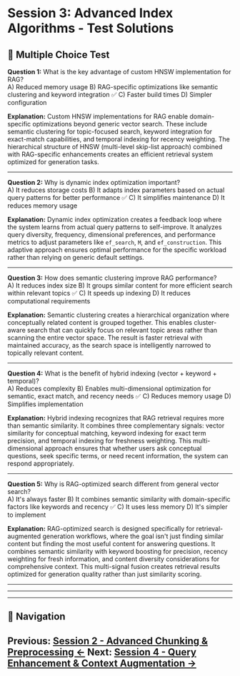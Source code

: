 # Session 3: Advanced Index Algorithms - Test Solutions

## 📝 Multiple Choice Test

**Question 1:** What is the key advantage of custom HNSW implementation for RAG?  
A) Reduced memory usage
B) RAG-specific optimizations like semantic clustering and keyword integration ✅
C) Faster build times
D) Simpler configuration

**Explanation:** Custom HNSW implementations for RAG enable domain-specific optimizations beyond generic vector search. These include semantic clustering for topic-focused search, keyword integration for exact-match capabilities, and temporal indexing for recency weighting. The hierarchical structure of HNSW (multi-level skip-list approach) combined with RAG-specific enhancements creates an efficient retrieval system optimized for generation tasks.

---

**Question 2:** Why is dynamic index optimization important?  
A) It reduces storage costs
B) It adapts index parameters based on actual query patterns for better performance ✅
C) It simplifies maintenance
D) It reduces memory usage

**Explanation:** Dynamic index optimization creates a feedback loop where the system learns from actual query patterns to self-improve. It analyzes query diversity, frequency, dimensional preferences, and performance metrics to adjust parameters like `ef_search`, `M`, and `ef_construction`. This adaptive approach ensures optimal performance for the specific workload rather than relying on generic default settings.

---

**Question 3:** How does semantic clustering improve RAG performance?  
A) It reduces index size
B) It groups similar content for more efficient search within relevant topics ✅
C) It speeds up indexing
D) It reduces computational requirements

**Explanation:** Semantic clustering creates a hierarchical organization where conceptually related content is grouped together. This enables cluster-aware search that can quickly focus on relevant topic areas rather than scanning the entire vector space. The result is faster retrieval with maintained accuracy, as the search space is intelligently narrowed to topically relevant content.

---

**Question 4:** What is the benefit of hybrid indexing (vector + keyword + temporal)?  
A) Reduces complexity
B) Enables multi-dimensional optimization for semantic, exact match, and recency needs ✅
C) Reduces memory usage
D) Simplifies implementation

**Explanation:** Hybrid indexing recognizes that RAG retrieval requires more than semantic similarity. It combines three complementary signals: vector similarity for conceptual matching, keyword indexing for exact term precision, and temporal indexing for freshness weighting. This multi-dimensional approach ensures that whether users ask conceptual questions, seek specific terms, or need recent information, the system can respond appropriately.

---

**Question 5:** Why is RAG-optimized search different from general vector search?  
A) It's always faster
B) It combines semantic similarity with domain-specific factors like keywords and recency ✅
C) It uses less memory
D) It's simpler to implement

**Explanation:** RAG-optimized search is designed specifically for retrieval-augmented generation workflows, where the goal isn't just finding similar content but finding the most useful content for answering questions. It combines semantic similarity with keyword boosting for precision, recency weighting for fresh information, and content diversity considerations for comprehensive context. This multi-signal fusion creates retrieval results optimized for generation quality rather than just similarity scoring.

---

---
---

## 🧭 Navigation

**Previous:** [Session 2 - Advanced Chunking & Preprocessing ←](Session2_Advanced_Chunking_Preprocessing.md)
**Next:** [Session 4 - Query Enhancement & Context Augmentation →](Session4_Query_Enhancement_Context_Augmentation.md)
---
